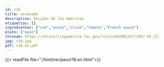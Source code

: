 ```yaml
---
id: r16
title: serenade
description: Recipes de las Américas
etiquettas: []
ingredientes: ["cod","onion","olive","tomato","French sauce"]
plato: ["main"]
chronam: https://chroniclingamerica.loc.gov/lccn/sn82001257/1957-01-27/ed-1/seq-5/
jpg: r16.jpg
pdf: r16.en.pdf
---
```


{{< readFile file="./html/recipes/r16.en.html">}}
